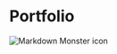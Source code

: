# Portfolio
<img src="https://github.com/CMxSAHAB/Portfolio/blob/main/images/bg.jpg"
     alt="Markdown Monster icon"
     style="float: left; margin-right: 10px;" />
